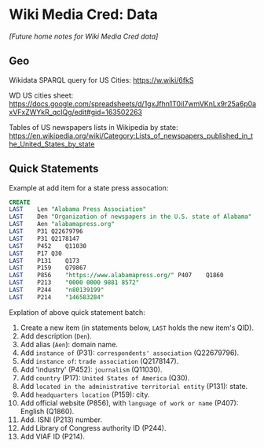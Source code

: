 # Wiki Media Cred: Data
*[Future home notes for Wiki Media Cred data]*

## Geo
Wikidata SPARQL query for US Cities: https://w.wiki/6fkS

WD US cities sheet: https://docs.google.com/spreadsheets/d/1gxJfhn1T0iI7wmVKnLx9r25a6p0axVFxZWYkR_qcIQg/edit#gid=163502263

Tables of US newspapers lists in Wikipedia by state: https://en.wikipedia.org/wiki/Category:Lists_of_newspapers_published_in_the_United_States_by_state

## Quick Statements
Example at add item for a state press assocation:
```SQL
CREATE
LAST	Len	"Alabama Press Association"
LAST	Den	"Organization of newspapers in the U.S. state of Alabama"
LAST	Aen	"alabamapress.org"
LAST	P31	Q22679796
LAST	P31	Q2178147
LAST	P452	Q11030
LAST	P17	Q30
LAST	P131	Q173
LAST	P159	Q79867
LAST	P856	"https://www.alabamapress.org/"	P407	Q1860
LAST	P213	"0000 0000 9881 8572"
LAST	P244	"n80139199"
LAST	P214	"146583284"
```
Explation of above quick statement batch:
1. Create a new item (in statements below, `LAST` holds the new item's QID). 
2. Add description (`Den`).
3. Add alias (`Aen`): domain name.
4. Add `instance of` (P31): `correspondents' association` (Q22679796).
5. Add `instance of`: `trade association` (Q2178147).
6. Add 'industry' (P452): `journalism` (Q11030).
7. Add `country` (P17): `United States of America` (Q30).
8. Add `located in the administrative territorial entity` (P131): state.
9. Add `headquarters location` (P159): city.
10. Add official website (P856), with `language of work or name` (P407): English (Q1860).
11. Add. ISNI (P213) number.
12. Add Library of Congress authority ID (P244).
13. Add VIAF ID (P214).
